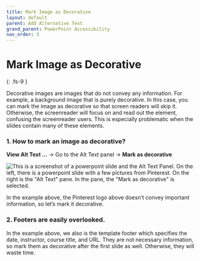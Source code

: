 ```yaml
---
title: Mark Image as Decorative
layout: default
parent: Add Alternative Text
grand_parent: PowerPoint Accessibility
nav_order: 3
---
```


# Mark Image as Decorative
{: .fs-9 }

Decorative images are images that do not convey any information. For example, a background image that is purely decorative. In this case, you can mark the image as decorative so that screen readers will skip it. Otherwise, the screenreader will focus on and read out the element, confusing the screenreader users. This is especially problematic when the slides contain many of these elements.

### 1. How to mark an image as decorative?

**View Alt Text …** → Go to the Alt Text panel → **Mark as decorative**

<img src="{{site.baseurl}}/assets/images/PowerPoint/alt-text-5.png" alt='This is a screenshot of a powerpoint slide and the Alt Text Panel. On the left, there is a powerpoint slide with a few pictures from Pinterest. On the right is the "Alt Text" pane. In the pane, the "Mark as decorative" is selected.'>

In the example above, the Pinterest logo above doesn’t convey important information, so let’s mark it decorative. 

### 2. Footers are easily overlooked.

In the example above, we also  is the template footer which specifies the date, instructor, course title, and URL. They are not necessary information, so mark them as decorative after the first slide as well. Otherwise, they will waste time.